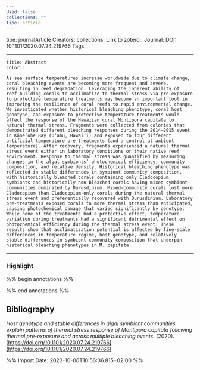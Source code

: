 ```yaml
---
Used: false
collections: ""
tipe: article
---
```

tipe: journalArticle
Creators: 
collections: 
Link to zotero:: 
Journal: 
DOI: 10.1101/2020.07.24.219766
Tags: 

---
```ad-note
title: Abstract
color:: 

As sea surface temperatures increase worldwide due to climate change, coral bleaching events are becoming more frequent and severe, resulting in reef degradation. Leveraging the inherent ability of reef-building corals to acclimatize to thermal stress via pre-exposure to protective temperature treatments may become an important tool in improving the resilience of coral reefs to rapid environmental change. We investigated whether historical bleaching phenotype, coral host genotype, and exposure to protective temperature treatments would affect the response of the Hawaiian coral Montipora capitata to natural thermal stress. Fragments were collected from colonies that demonstrated different bleaching responses during the 2014–2015 event in Kāne‘ohe Bay (O‘ahu, Hawai‘i) and exposed to four different artificial temperature pre-treatments (and a control at ambient temperature). After recovery, fragments experienced a natural thermal stress event either in laboratory conditions or their native reef environment. Response to thermal stress was quantified by measuring changes in the algal symbionts’ photochemical efficiency, community composition, and relative density. Historical bleaching phenotype was reflected in stable differences in symbiont community composition, with historically bleached corals containing only Cladocopium symbionts and historically non-bleached corals having mixed symbiont communities dominated by Durusdinium. Mixed-community corals lost more Cladocopium than Cladocopium-only corals during the natural thermal stress event and preferentially recovered with Durusdinium. Laboratory pre-treatments exposed corals to more thermal stress than anticipated, causing photochemical damage that varied significantly by genotype. While none of the treatments had a protective effect, temperature variation during treatments had a significant detrimental effect on photochemical efficiency during the thermal stress event. These results show that acclimatization potential is affected by fine-scale differences in temperature regime, host genotype, and relatively stable differences in symbiont community composition that underpin historical bleaching phenotypes in M. capitata.

```

---
### Highlight

%% begin annotations %%

%% end annotations %%

## Bibliography

_Host genotype and stable differences in algal symbiont communities explain patterns of thermal stress response of Montipora capitata following thermal pre-exposure and across multiple bleaching events_. (2020). [https://doi.org/10.1101/2020.07.24.219766](https://doi.org/10.1101/2020.07.24.219766)

%% Import Date: 2023-10-06T10:56:36.815+02:00 %%
